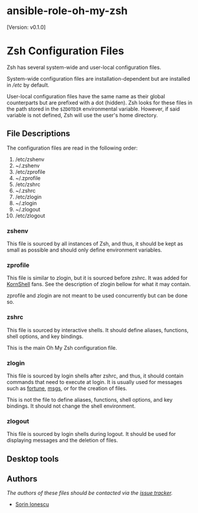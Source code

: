 # ansible-role-oh-my-zsh

[Version: v0.1.0]


Zsh Configuration Files
=======================

Zsh has several system-wide and user-local configuration files.

System-wide configuration files are installation-dependent but are installed
in */etc* by default.

User-local configuration files have the same name as their global counterparts
but are prefixed with a dot (hidden). Zsh looks for these files in the path
stored in the `$ZDOTDIR` environmental variable. However, if said variable is
not defined, Zsh will use the user's home directory.

File Descriptions
-----------------

The configuration files are read in the following order:

  01. /etc/zshenv
  02. ~/.zshenv
  03. /etc/zprofile
  04. ~/.zprofile
  05. /etc/zshrc
  06. ~/.zshrc
  07. /etc/zlogin
  08. ~/.zlogin
  09. ~/.zlogout
  10. /etc/zlogout

### zshenv

This file is sourced by all instances of Zsh, and thus, it should be kept as
small as possible and should only define environment variables.

### zprofile

This file is similar to zlogin, but it is sourced before zshrc. It was added
for [KornShell][1] fans. See the description of zlogin bellow for what it may
contain.

zprofile and zlogin are not meant to be used concurrently but can be done so.

### zshrc

This file is sourced by interactive shells. It should define aliases,
functions, shell options, and key bindings.

This is the main Oh My Zsh configuration file.

### zlogin

This file is sourced by login shells after zshrc, and thus, it should contain
commands that need to execute at login. It is usually used for messages such as
[fortune][2], [msgs][3], or for the creation of files.

This is not the file to define aliases, functions, shell options, and key
bindings. It should not change the shell environment.

### zlogout

This file is sourced by login shells during logout. It should be used for
displaying messages and the deletion of files.


Desktop tools
-------

[1]: https://brew.sh/
[1]: https://support.1password.com/command-line-getting-started/
[2]: https://www.google.com/chrome/
[3]: https://www.mozilla.org/en-US/firefox/new/
[4]: https://www.alfredapp.com/
[5]: https://apps.apple.com/app/slack/id803453959
[6]: https://iterm2.com/downloads.html
[6]: https://www.spotify.com/us/download/other/
[7]: https://code.visualstudio.com/download
[7]: [Divvy](https://mizage.com/divvy/)
[7]: iina
[7]: [theunarchiver](https://theunarchiver.com/)
[7]: https://www.virtualbox.org/wiki/Downloads
[7]: https://www.vagrantup.com/downloads.html
[7]: https://discord.com/download
[7]: https://www.yacreader.com/



Authors
-------

*The authors of these files should be contacted via the [issue tracker][4].*

  - [Sorin Ionescu](https://github.com/sorin-ionescu)

[1]: http://www.kornshell.com
[2]: http://en.wikipedia.org/wiki/Fortune_(Unix)
[3]: http://www.manpagez.com/man/1/msgs
[4]: https://github.com/sorin-ionescu/oh-my-zsh/issues
